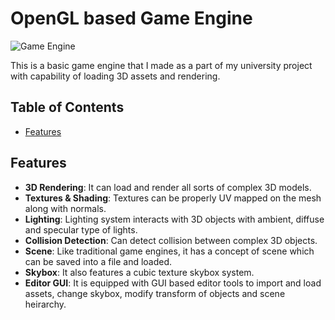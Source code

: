 # OpenGL based Game Engine

![Game Engine](preview.jpg) 

This is a basic game engine that I made as a part of my university project with capability of loading 3D assets and rendering.

## Table of Contents

- [Features](#features)

## Features

- **3D Rendering**: It can load and render all sorts of complex 3D models.
- **Textures & Shading**: Textures can be properly UV mapped on the mesh along with normals.
- **Lighting**: Lighting system interacts with 3D objects with ambient, diffuse and specular type of lights.
- **Collision Detection**: Can detect collision between complex 3D objects.
- **Scene**: Like traditional game engines, it has a concept of scene which can be saved into a file and loaded.
- **Skybox**: It also features a cubic texture skybox system.
- **Editor GUI**: It is equipped with GUI based editor tools to import and load assets, change skybox, modify transform of objects and scene heirarchy.
